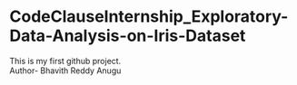 # CodeClauseInternship_Exploratory-Data-Analysis-on-Iris-Dataset
This is my first github project.
<br>
Author- Bhavith Reddy Anugu
